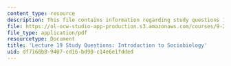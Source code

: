 ```yaml
---
content_type: resource
description: This file contains information regarding study questions 19.
file: https://ol-ocw-studio-app-production.s3.amazonaws.com/courses/9-20-animal-behavior-fall-2013/df7168b89407cd16bd90c14e6e1fdded_MIT9_20F13_L19_Qs.pdf
file_type: application/pdf
resourcetype: Document
title: 'Lecture 19 Study Questions: Introduction to Sociobiology'
uid: df7168b8-9407-cd16-bd90-c14e6e1fdded
---
```

